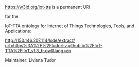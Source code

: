 https://w3id.org/iot-tta is a permanent URI 

for the 

IoT-TTA ontology for Internet of Things Technologies, Tools, and Applications: 

http://150.146.207.114/lode/extract?url=https%3A%2F%2Ftudorliv.github.io%2FIoT-TTA%2FIIoT_v1.3_fr.owl&lang=en

Maintainer: Liviana Tudor

